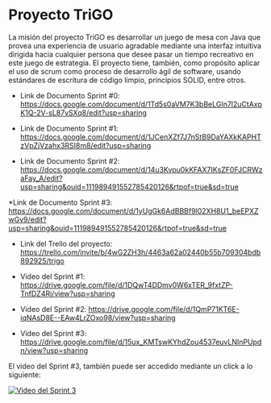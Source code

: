 # Proyecto TriGO

La misión del proyecto TriGO es desarrollar un juego de mesa con Java que provea una experiencia de usuario agradable mediante una interfaz intuitiva dirigida hacia cualquier persona que desee pasar un tiempo recreativo en este juego de estrategia. El proyecto tiene, también, como propósito aplicar el uso de scrum como proceso de desarrollo ágil de software, usando estándares de escritura de código limpio, principios SOLID, entre otros. 

* Link de Documento Sprint #0:
https://docs.google.com/document/d/1Td5s0aVM7K3bBeLGIn7l2uCtAxpK1Q-2V-sL87vSXq8/edit?usp=sharing

* Link de Documento Sprint #1:
https://docs.google.com/document/d/1JCenXZf7J7nStB9DaYAXkKAPHTzVpZjVzahx3RSI8m8/edit?usp=sharing

* Link de Documento Sprint #2:
https://docs.google.com/document/d/14u3Kvpu0kKFAX7IKsZF0FJCRWzaFay_A/edit?usp=sharing&ouid=111989491552785420126&rtpof=true&sd=true

*Link de Documento Sprint #3:
https://docs.google.com/document/d/1yUgGk6AdBBBf9l02XH8U1_beEPXZwGv9/edit?usp=sharing&ouid=111989491552785420126&rtpof=true&sd=true

* Link del Trello del proyecto:
https://trello.com/invite/b/4wG2ZH3h/4463a62a02440b55b709304bdb892925/trigo

* Video del Sprint #1:
https://drive.google.com/file/d/1DQwT4DDmv0W6xTER_9fxtZP-TnfDZ4Rj/view?usp=sharing

* Video del Sprint #2:
https://drive.google.com/file/d/1QmP71KT6E-iqNAsD8E--EAw4LrZOxo98/view?usp=sharing

* Video del Sprint #3:
https://drive.google.com/file/d/15ux_KMTswKYhdZou4537euvLNInPUpdn/view?usp=sharing

El video del Sprint #3, también puede ser accedido mediante un click a lo siguiente:

[![Video del Sprint 3](https://i.imgur.com/djdkELJ.png)](https://drive.google.com/file/d/15ux_KMTswKYhdZou4537euvLNInPUpdn/view?usp=sharing)

